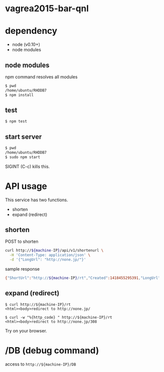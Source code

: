vagrea2015-bar-qnl
==================

# dependency

- node (v0.10+)
- node modules

## node modules

npm command resolves all modules

```bash
$ pwd
/home/ubuntu/RHDDB7
$ npm install
```

## test

```bash
$ npm test
```

## start server

```bash
$ pwd
/home/ubuntu/RHDDB7
$ sudo npm start
```

SIGINT (C-c) kills this.

# API usage

This service has two functions.

- shorten
- expand (redirect)

## shorten

POST to shorten

```bash
curl http://${machine-IP}/api/v1/shortenurl \
  -H 'Content-Type: application/json' \
  -d '{"LongUrl": "http://none.jp/"}'
```

sample response

```bash
{"ShortUrl":"http://${machine-IP}/rt","Created":1418455295391,"LongUrl":"http://none.jp/"}%
```

## expand (redirect)

```
$ curl http://${machine-IP}/rt
<html><body>redirect to http://none.jp/

$ curl -w "%{http_code} " http://${machine-IP}/rt
<html><body>redirect to http://none.jp/308 
```

Try on your browser.

# /DB (debug command)

access to `http://${machine-IP}/DB`

